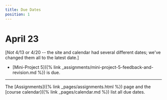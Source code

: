 ```yaml
---
title: Due Dates
position: 1
---
```


# April 23

[*Not* 4/13 or 4/20 -- the site and calendar had several different dates; we've changed them all to the latest date.]

* [Mini-Project 5]({% link _assignments/mini-project-5-feedback-and-revision.md %}) is due.

---

The [Assignments]({% link _pages/assignments.html %}) page and the [course calendar]({% link _pages/calendar.md %}) list all due dates.
